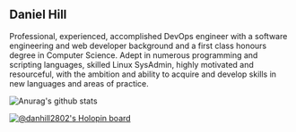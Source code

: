 ## Daniel Hill
Professional, experienced, accomplished DevOps engineer with a software engineering and web developer background and a first class honours degree in Computer Science. Adept in numerous programming and scripting languages, skilled Linux SysAdmin, highly motivated and resourceful, with the ambition and ability to acquire and develop skills in new languages and areas of practice.
<!--
**dan-hill2802/dan-hill2802** is a ✨ _special_ ✨ repository because its `README.md` (this file) appears on your GitHub profile.

Here are some ideas to get you started:

- 🔭 I’m currently working on ...
- 🌱 I’m currently learning ...
- 👯 I’m looking to collaborate on ...
- 🤔 I’m looking for help with ...
- 💬 Ask me about ...
- 📫 How to reach me: ...
- 😄 Pronouns: ...
- ⚡ Fun fact: ...

![Top Langs](https://github-readme-stats.vercel.app/api/top-langs/?username=dan-hill2802)
[![GitHub Game of Life](https://github4life.herokuapp.com/dan-hill2802.gif?z=6)](https://github4life.herokuapp.com/dan-hill2802)
-->

![Anurag's github stats](https://github-readme-stats.vercel.app/api?username=dan-hill2802&show_icons=true&theme=gruvbox)

[![@danhill2802's Holopin board](https://holopin.me/danhill2802)](https://holopin.io/@danhill2802)
